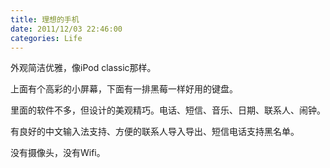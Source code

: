 ```yaml
---
title: 理想的手机
date: 2011/12/03 22:46:00
categories: Life
---
```

外观简洁优雅，像iPod classic那样。

上面有个高彩的小屏幕，下面有一排黑莓一样好用的键盘。

里面的软件不多，但设计的美观精巧。电话、短信、音乐、日期、联系人、闹钟。

有良好的中文输入法支持、方便的联系人导入导出、短信电话支持黑名单。

没有摄像头，没有Wifi。
